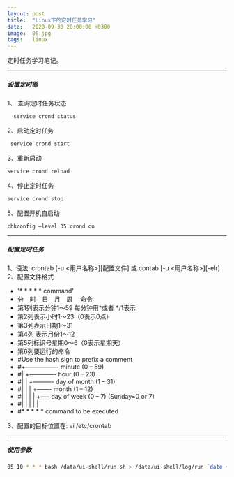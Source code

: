 ```yaml
---
layout: post
title:  "Linux下的定时任务学习"
date:   2020-09-30 20:00:00 +0300
image:  06.jpg
tags:   linux
---
```


定时任务学习笔记。

---

##### 设置定时器

1、 查询定时任务状态

```bash
  service crond status
```

2、启动定时任务

```bash
 service crond start
 ```

3、重新启动

```bash
service crond reload
```

4、停止定时任务

```bash
service crond stop
```

5、配置开机自启动

```bash
chkconfig –level 35 crond on
```
---

##### 配置定时任务
1、语法: crontab [-u <用户名称>][配置文件] 或 contab [-u <用户名称>][-elr]
2、配置文件格式
-  '* * * * * command' 
-  分　时　日　月　周　 命令
-  第1列表示分钟1～59 每分钟用*或者 */1表示
- 第2列表示小时1～23（0表示0点）
- 第3列表示日期1～31
- 第4列 表示月份1～12
- 第5列标识号星期0～6（0表示星期天）
- 第6列要运行的命令
- #Use the hash sign to prefix a comment
- #+—————- minute (0 – 59)
- #| +————- hour (0 – 23)
- #| | +———- day of month (1 – 31)
- #| | | +——- month (1 – 12)
- #| | | | +—- day of week (0 – 7) (Sunday=0 or 7)
- #| | | | |
- #* * * * * command to be executed

3、配置的目标位置在:  vi /etc/crontab 

---

##### 使用参数

```bash
05 10 * * * bash /data/ui-shell/run.sh > /data/ui-shell/log/run-`date +"\%Y\%m\%d"`.log 2>&1
```